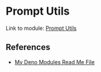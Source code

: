 # Prompt Utils

Link to module: [Prompt Utils](https://raw.githubusercontent.com/tommardh/deno_modules/master/prompt_utils/mod.ts)


## References

- [My Deno Modules Read Me File](https://github.com/tommardh/deno_modules)